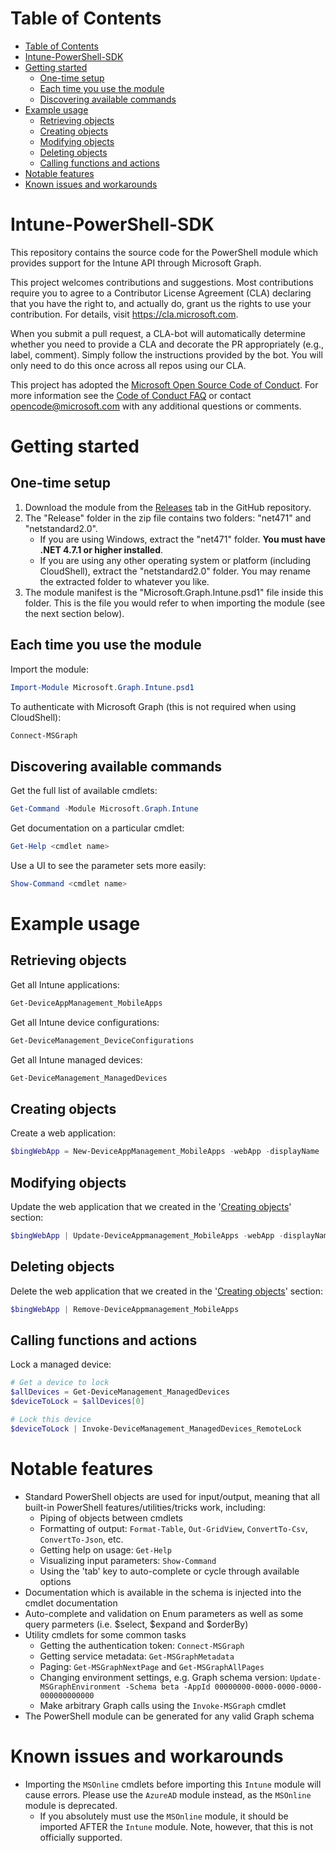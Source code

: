 # Table of Contents
- [Table of Contents](#table-of-contents)
- [Intune-PowerShell-SDK](#intune-powershell-sdk)
- [Getting started](#getting-started)
    - [One-time setup](#one-time-setup)
    - [Each time you use the module](#each-time-you-use-the-module)
    - [Discovering available commands](#discovering-available-commands)
- [Example usage](#example-usage)
    - [Retrieving objects](#retrieving-objects)
    - [Creating objects](#creating-objects)
    - [Modifying objects](#modifying-objects)
    - [Deleting objects](#deleting-objects)
    - [Calling functions and actions](#calling-functions-and-actions)
- [Notable features](#notable-features)
- [Known issues and workarounds](#known-issues-and-workarounds)

# Intune-PowerShell-SDK
This repository contains the source code for the PowerShell module which provides support for the Intune API through Microsoft Graph.

This project welcomes contributions and suggestions.  Most contributions require you to agree to a Contributor License Agreement (CLA) declaring that you have the right to, and actually do, grant us the rights to use your contribution. For details, visit https://cla.microsoft.com.

When you submit a pull request, a CLA-bot will automatically determine whether you need to provide a CLA and decorate the PR appropriately (e.g., label, comment). Simply follow the instructions provided by the bot. You will only need to do this once across all repos using our CLA.

This project has adopted the [Microsoft Open Source Code of Conduct](https://opensource.microsoft.com/codeofconduct/). For more information see the [Code of Conduct FAQ](https://opensource.microsoft.com/codeofconduct/faq/) or contact [opencode@microsoft.com](mailto:opencode@microsoft.com) with any additional questions or comments.

# Getting started
## One-time setup
1. Download the module from the [Releases](https://github.com/Microsoft/Intune-PowerShell-SDK/releases) tab in the GitHub repository.
2. The "Release" folder in the zip file contains two folders: "net471" and "netstandard2.0".
    - If you are using Windows, extract the "net471" folder.  **You must have .NET 4.7.1 or higher installed**.
    - If you are using any other operating system or platform (including CloudShell), extract the "netstandard2.0" folder.  You may rename the extracted folder to whatever you like.
3. The module manifest is the "Microsoft.Graph.Intune.psd1" file inside this folder.  This is the file you would refer to when importing the module (see the next section below).

## Each time you use the module
Import the module:
```PowerShell
Import-Module Microsoft.Graph.Intune.psd1
```
To authenticate with Microsoft Graph (this is not required when using CloudShell):
```PowerShell
Connect-MSGraph
```
## Discovering available commands
Get the full list of available cmdlets:
```PowerShell
Get-Command -Module Microsoft.Graph.Intune
```
Get documentation on a particular cmdlet:
```PowerShell
Get-Help <cmdlet name>
```
Use a UI to see the parameter sets more easily:
```PowerShell
Show-Command <cmdlet name>
```

# Example usage
## Retrieving objects
Get all Intune applications:
```PowerShell
Get-DeviceAppManagement_MobileApps
```
Get all Intune device configurations:
```PowerShell
Get-DeviceManagement_DeviceConfigurations
```
Get all Intune managed devices:
```PowerShell
Get-DeviceManagement_ManagedDevices
```
## Creating objects
Create a web application:
```PowerShell
$bingWebApp = New-DeviceAppManagement_MobileApps -webApp -displayName 'Bing' -publisher 'Microsoft Corporation' -AppUrl 'https://www.bing.com'
```

## Modifying objects
Update the web application that we created in the '[Creating objects](#creating-objects)' section:
```PowerShell
$bingWebApp | Update-DeviceAppmanagement_MobileApps -webApp -displayName 'Bing Search'
```

## Deleting objects
Delete the web application that we created in the '[Creating objects](#creating-objects)' section:
```PowerShell
$bingWebApp | Remove-DeviceAppmanagement_MobileApps
```

## Calling functions and actions
Lock a managed device:
```PowerShell
# Get a device to lock
$allDevices = Get-DeviceManagement_ManagedDevices
$deviceToLock = $allDevices[0]

# Lock this device
$deviceToLock | Invoke-DeviceManagement_ManagedDevices_RemoteLock
```

# Notable features
- Standard PowerShell objects are used for input/output, meaning that all built-in PowerShell features/utilities/tricks work, including:
    - Piping of objects between cmdlets
    - Formatting of output: `Format-Table`, `Out-GridView`, `ConvertTo-Csv`, `ConvertTo-Json`, etc.
    - Getting help on usage: `Get-Help`
    - Visualizing input parameters: `Show-Command`
    - Using the 'tab' key to auto-complete or cycle through available options
- Documentation which is available in the schema is injected into the cmdlet documentation
- Auto-complete and validation on Enum parameters as well as some query parmeters (i.e. $select, $expand and $orderBy)
- Utility cmdlets for some common tasks
    - Getting the authentication token: `Connect-MSGraph`
    - Getting service metadata: `Get-MSGraphMetadata`
    - Paging: `Get-MSGraphNextPage` and `Get-MSGraphAllPages`
    - Changing environment settings, e.g. Graph schema version: `Update-MSGraphEnvironment -Schema beta -AppId 00000000-0000-0000-0000-000000000000`
    - Make arbitrary Graph calls using the `Invoke-MSGraph` cmdlet
- The PowerShell module can be generated for any valid Graph schema

# Known issues and workarounds
- Importing the `MSOnline` cmdlets before importing this `Intune` module will cause errors. Please use the `AzureAD` module instead, as the `MSOnline` module is deprecated.
    - If you absolutely must use the `MSOnline` module, it should be imported AFTER the `Intune` module. Note, however, that this is not officially supported.

